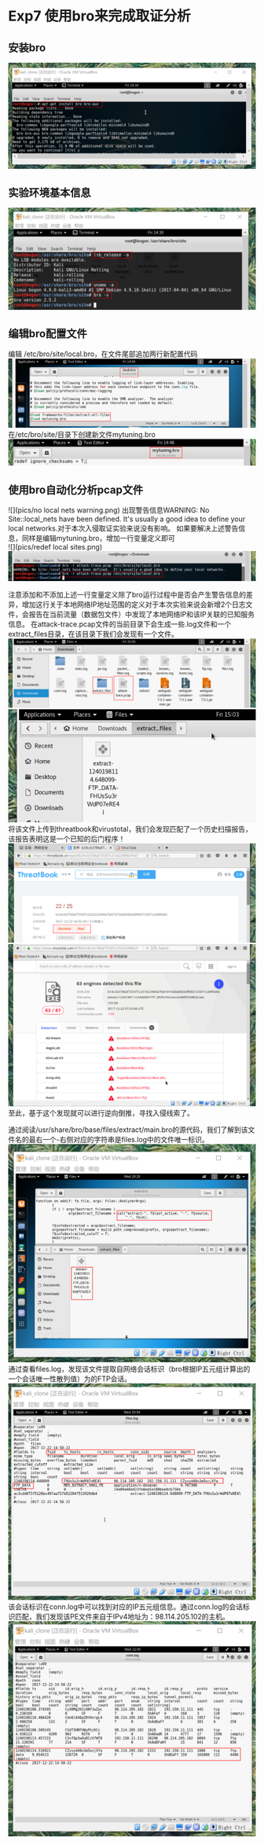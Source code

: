 # Exp7 使用bro来完成取证分析
## 安装bro    
![](pics/安装bro.png)

## 实验环境基本信息   
![](pics/实验环境基本信息.png)

## 编辑bro配置文件
编辑 /etc/bro/site/local.bro，在文件尾部追加两行新配置代码  
![](pics/local.png)
在/etc/bro/site/目录下创建新文件mytuning.bro    
![](pics/mytuning.png)

## 使用bro自动化分析pcap文件
![](pics/no local nets warning.png)
出现警告信息WARNING: No Site::local_nets have been defined. It's usually a good idea to define your local networks.对于本次入侵取证实验来说没有影响。
如果要解决上述警告信息，同样是编辑mytuning.bro，增加一行变量定义即可   
![](pics/redef local sites.png)   
![](pics/再次运行.png)

注意添加和不添加上述一行变量定义除了bro运行过程中是否会产生警告信息的差异，增加这行关于本地网络IP地址范围的定义对于本次实验来说会新增2个日志文件，会报告在当前流量（数据包文件）中发现了本地网络IP和该IP关联的已知服务信息。
在attack-trace.pcap文件的当前目录下会生成一些.log文件和一个extract_files目录，在该目录下我们会发现有一个文件。  
![](pics/同目录下.png)
![](pics/待检测.png)
将该文件上传到threatbook和virustotal，我们会发现匹配了一个历史扫描报告，该报告表明这是一个已知的后门程序！
![](pics/threatbook.png)
![](pics/virustotal.png)
至此，基于这个发现就可以进行逆向倒推，寻找入侵线索了。   


通过阅读/usr/share/bro/base/files/extract/main.bro的源代码，我们了解到该文件名的最右一个-右侧对应的字符串是files.log中的文件唯一标识。  
![](pics/文件唯一标识.png)  
通过查看files.log，发现该文件提取自网络会话标识（bro根据IP五元组计算出的一个会话唯一性散列值）为的FTP会话。
![](pics/files.png)  
该会话标识在conn.log中可以找到对应的IP五元组信息。通过conn.log的会话标识匹配，我们发现该PE文件来自于IPv4地址为：98.114.205.102的主机。     
![](pics/conn.png)  
